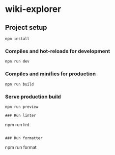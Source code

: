 # wiki-explorer

## Project setup
```
npm install
```

### Compiles and hot-reloads for development
```
npm run dev
```

### Compiles and minifies for production
```
npm run build
```

### Serve production build
```
npm run preview

### Run linter
```
npm run lint
```

### Run formatter
```
npm run format



